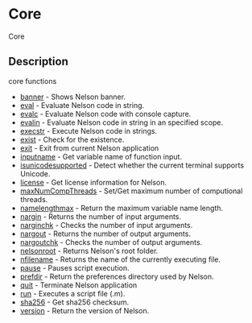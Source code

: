 # Core

Core

## Description

core functions

- [banner](banner.md) - Shows Nelson banner.
- [eval](eval.md) - Evaluate Nelson code in string.
- [evalc](evalc.md) - Evaluate Nelson code with console capture.
- [evalin](evalin.md) - Evaluate Nelson code in string in an specified scope.
- [execstr](execstr.md) - Execute Nelson code in strings.
- [exist](exist.md) - Check for the existence.
- [exit](exit.md) - Exit from current Nelson application
- [inputname](inputname.md) - Get variable name of function input.
- [isunicodesupported](isunicodesupported.md) - Detect whether the current terminal supports Unicode.
- [license](license.md) - Get license information for Nelson.
- [maxNumCompThreads](maxNumCompThreads.md) - Set/Get maximum number of computional threads.
- [namelengthmax](namelengthmax.md) - Return the maximum variable name length.
- [nargin](nargin.md) - Returns the number of input arguments.
- [narginchk](narginchk.md) - Checks the number of input arguments.
- [nargout](nargout.md) - Returns the number of output arguments.
- [nargoutchk](nargoutchk.md) - Checks the number of output arguments.
- [nelsonroot](nelsonroot.md) - Returns Nelson's root folder.
- [nfilename](nfilename.md) - Returns the name of the currently executing file.
- [pause](pause.md) - Pauses script execution.
- [prefdir](prefdir.md) - Return the preferences directory used by Nelson.
- [quit](quit.md) - Terminate Nelson application
- [run](run.md) - Executes a script file (.m).
- [sha256](sha256.md) - Get sha256 checksum.
- [version](version.md) - Return the version of Nelson.
